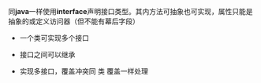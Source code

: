 同**java**一样使用**interface**声明接口类型。其内方法可抽象也可实现，属性只能是抽象的或定义访问器（但不能有幕后字段）

* 一个类可实现多个接口

* 接口之间可以继承

* 实现多接口，覆盖冲突同 类 覆盖一样处理



